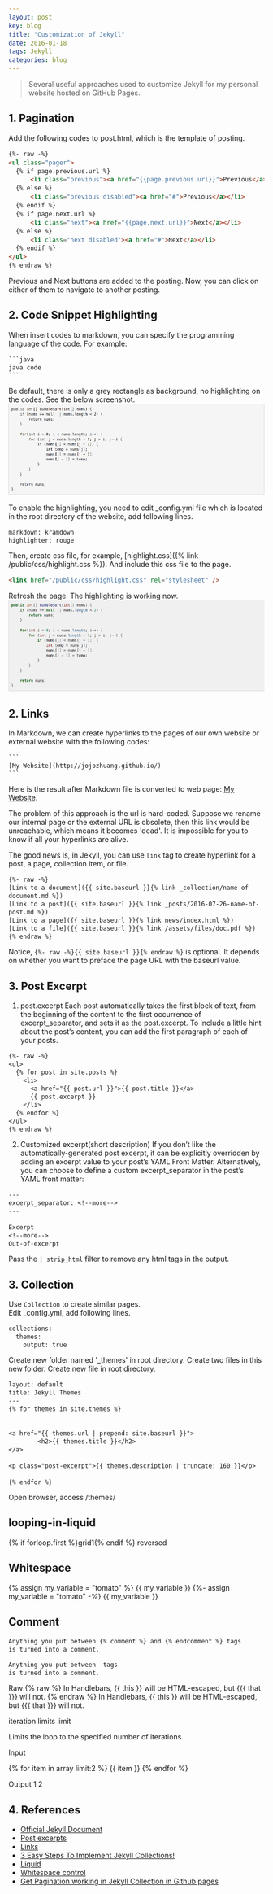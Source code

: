 ```yaml
---
layout: post
key: blog
title: "Customization of Jekyll"
date: 2016-01-18
tags: Jekyll
categories: blog
---
```


> Several useful approaches used to customize Jekyll for my personal website hosted on GitHub Pages.

## 1. Pagination
Add the following codes to post.html, which is the template of posting.
```html
{%- raw -%}
<ul class="pager">
  {% if page.previous.url %}
      <li class="previous"><a href="{{page.previous.url}}">Previous</a></li>
  {% else %}
      <li class="previous disabled"><a href="#">Previous</a></li>
  {% endif %}
  {% if page.next.url %}
      <li class="next"><a href="{{page.next.url}}">Next</a></li>
  {% else %}
      <li class="next disabled"><a href="#">Next</a></li>
  {% endif %}
</ul>
{% endraw %}
```
Previous and Next buttons are added to the posting. Now, you can click on either of them to navigate to another posting.

## 2. Code Snippet Highlighting
When insert codes to markdown, you can specify the programming language of the code. For example:
````
```java
java code
```
````

Be default, there is only a grey rectangle as background, no highlighting on the codes. See the below screenshot.
![MIME Type](/public/pics/2016-01-18/withouthighlight.png)  

To enable the highlighting, you need to edit \_config.yml file which is located in the root directory of the website, add following lines.
```
markdown: kramdown
highlighter: rouge
```
Then, create css file, for example, [highlight.css]({% link /public/css/highlight.css %}). And include this css file to the page.
```html
<link href="/public/css/highlight.css" rel="stylesheet" />
```
Refresh the page. The highlighting is working now.
![MIME Type](/public/pics/2016-01-18/javahighlight.png)  

## 2. Links
In Markdown, we can create hyperlinks to the pages of our own website or external website with the following codes:
````
```
[My Website](http://jojozhuang.github.io/)
```
````
Here is the result after Markdown file is converted to web page: [My Website](http://jojozhuang.github.io/).

The problem of this approach is the url is hard-coded. Suppose we rename our internal page or the external URL is obsolete, then this link would be unreachable, which means it becomes 'dead'. It is impossible for you to know if all your hyperlinks are alive.

The good news is, in Jekyll, you can use `link` tag to create hyperlink for a post, a page, collection item, or file.
```
{%- raw -%}
[Link to a document]({{ site.baseurl }}{% link _collection/name-of-document.md %})
[Link to a post]({{ site.baseurl }}{% link _posts/2016-07-26-name-of-post.md %})
[Link to a page]({{ site.baseurl }}{% link news/index.html %})
[Link to a file]({{ site.baseurl }}{% link /assets/files/doc.pdf %})
{% endraw %}
```
Notice, `{%- raw -%}{{ site.baseurl }}{% endraw %}` is optional. It depends on whether you want to preface the page URL with the baseurl value.

## 3. Post Excerpt
1) post.excerpt
Each post automatically takes the first block of text, from the beginning of the content to the first occurrence of excerpt_separator, and sets it as the post.excerpt. To include a little hint about the post’s content, you can add the first paragraph of each of your posts.
```
{%- raw -%}
<ul>
  {% for post in site.posts %}
    <li>
      <a href="{{ post.url }}">{{ post.title }}</a>
      {{ post.excerpt }}
    </li>
  {% endfor %}
</ul>
{% endraw %}
```
2) Customized excerpt(short description)
If you don’t like the automatically-generated post excerpt, it can be explicitly overridden by adding an excerpt value to your post’s YAML Front Matter. Alternatively, you can choose to define a custom excerpt_separator in the post’s YAML front matter:
```
---
excerpt_separator: <!--more-->
---

Excerpt
<!--more-->
Out-of-excerpt
```
Pass the `| strip_html` filter to remove any html tags in the output.

## 3. Collection
Use `Collection` to create similar pages.  
Edit \_config.yml, add following lines.
```
collections:
  themes:
    output: true
```
Create new folder named '\_themes' in root directory.
Create two files in this new folder.
Create new file in root directory.
```
layout: default
title: Jekyll Themes
---
{% for themes in site.themes %}


<a href="{{ themes.url | prepend: site.baseurl }}">
        <h2>{{ themes.title }}</h2>
</a>

<p class="post-excerpt">{{ themes.description | truncate: 160 }}</p>

{% endfor %}
```
Open browser, access /themes/

## looping-in-liquid
{% if forloop.first %}grid1{% endif %}
reversed

## Whitespace
{% assign my_variable = "tomato" %}
{{ my_variable }}
{%- assign my_variable = "tomato" -%}
{{ my_variable }}

## Comment
```
Anything you put between {% comment %} and {% endcomment %} tags
is turned into a comment.
```
```
Anything you put between  tags
is turned into a comment.
```

Raw
{% raw %}
  In Handlebars, {{ this }} will be HTML-escaped, but
  {{{ that }}} will not.
{% endraw %}
In Handlebars, {{ this }} will be HTML-escaped, but {{{ that }}} will not.


iteration
limits
limit

Limits the loop to the specified number of iterations.

Input

<!-- if array = [1,2,3,4,5,6] -->
{% for item in array limit:2 %}
  {{ item }}
{% endfor %}

Output
1 2


## 4. References
* [Official Jekyll Document](https://jekyllrb.com/docs/home/)
* [Post excerpts](https://jekyllrb.com/docs/posts/#post-excerpts)
* [Links](https://jekyllrb.com/docs/templates/#links)
* [3 Easy Steps To Implement Jekyll Collections!](https://blog.webjeda.com/jekyll-collections/)
* [Liquid](https://shopify.github.io/liquid/)
* [Whitespace control](https://shopify.github.io/liquid/basics/whitespace/)
* [Get Pagination working in Jekyll Collection in Github pages](http://anjesh.github.io/2015/01/25/collection-pagination-working-github-pages/)
